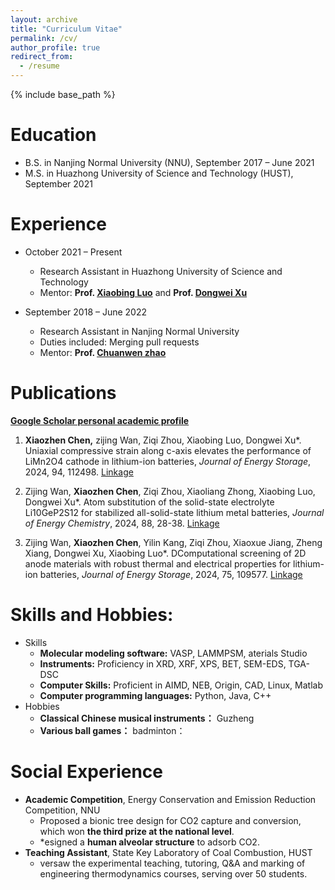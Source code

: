 ```yaml
---
layout: archive
title: "Curriculum Vitae"
permalink: /cv/
author_profile: true
redirect_from:
  - /resume
---
```


{% include base_path %}



Education
======
* B.S. in Nanjing Normal University (NNU), September 2017 – June 2021
* M.S. in Huazhong University of Science and Technology (HUST), September 2021

Experience
======
* October 2021 – Present
  * Research Assistant in Huazhong University of Science and Technology
  * Mentor: **Prof. [Xiaobing Luo](https://energy.hust.edu.cn/info/1105/3671.htm)** and **Prof. [Dongwei Xu](https://energy.hust.edu.cn/info/1106/5115.htm)**

* September 2018 – June 2022
  * Research Assistant in Nanjing Normal University
  * Duties included: Merging pull requests
  * Mentor: **Prof. [Chuanwen zhao](https://baike.baidu.com/item/%E8%B5%B5%E4%BC%A0%E6%96%87/389917)**


Publications
======
**[Google Scholar personal academic profile](https://scholar.google.com/citations?view_op=list_works&hl=zh-CN&user=Oq-tcS0AAAAJ&gmla=ALUCkoXQIWncHEnkekahaRkggACvo2zwu1sJyYpes0NGaxF9W_vrQDyo1WvXQv2Ud1xtGGjIcOYTy8neimsyJRS79fRoam3zKM-lG7ovRVX7tFeg8w#)**  


1. **Xiaozhen Chen,** zijing Wan, Ziqi Zhou, Xiaobing Luo, Dongwei Xu\*.  Uniaxial compressive strain along c-axis elevates the performance of LiMn2O4 cathode in lithium-ion batteries, *Journal of Energy Storage*, 2024, 94, 112498. [Linkage](https://www.sciencedirect.com/science/article/pii/S2352152X2402084X)  


1. Zijing Wan, **Xiaozhen Chen**, Ziqi Zhou, Xiaoliang Zhong, Xiaobing Luo, Dongwei Xu\*.  Atom substitution of the solid-state electrolyte Li10GeP2S12 for stabilized all-solid-state lithium metal batteries, *Journal of Energy Chemistry*, 2024, 88, 28-38. [Linkage](https://www.sciencedirect.com/science/article/abs/pii/S2095495623005016)  

1. Zijing Wan, **Xiaozhen Chen**, Yilin Kang, Ziqi Zhou, Xiaoxue Jiang, Zheng Xiang, Dongwei Xu, Xiaobing Luo\*.  DComputational screening of 2D anode materials with robust thermal and electrical properties for lithium-ion batteries, *Journal of Energy Storage*, 2024, 75, 109577. [Linkage](https://www.sciencedirect.com/science/article/abs/pii/S2352152X23029754)  


Skills and Hobbies:
======
* Skills
  * **Molecular modeling software:** VASP, LAMMPSM, aterials Studio
  * **Instruments:** Proficiency in XRD, XRF, XPS, BET, SEM-EDS, TGA-DSC
  * **Computer Skills:** Proficient in AIMD, NEB, Origin, CAD, Linux, Matlab
  * **Computer programming languages:** Python, Java, C++ 
* Hobbies  
  * **Classical Chinese musical instruments：** Guzheng
  * **Various ball games：** badminton：





Social Experience
======
* **Academic Competition**, Energy Conservation and Emission Reduction Competition, NNU 
  * Proposed a bionic tree design for CO2 capture and conversion, which won **the third prize at the national level**.
  * *esigned a **human alveolar structure** to adsorb CO2.
* **Teaching Assistant**, State Key Laboratory of Coal Combustion, HUST 
  * versaw the experimental teaching, tutoring, Q&A and marking of engineering thermodynamics courses, serving over 50 students.


